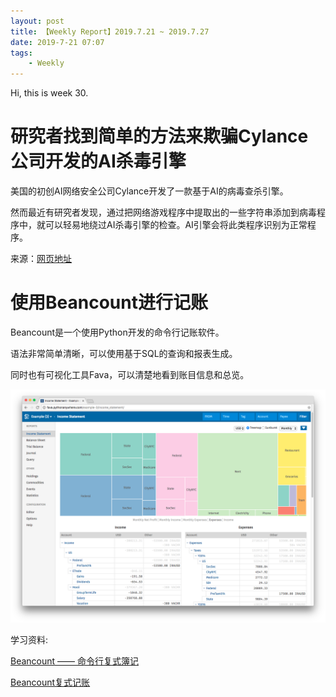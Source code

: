 ```yaml
---
layout: post
title: 【Weekly Report】2019.7.21 ~ 2019.7.27
date: 2019-7-21 07:07
tags:
    - Weekly
---
```


Hi, this is week 30.

# 研究者找到简单的方法来欺骗Cylance公司开发的AI杀毒引擎

美国的初创AI网络安全公司Cylance开发了一款基于AI的病毒查杀引擎。

然而最近有研究者发现，通过把网络游戏程序中提取出的一些字符串添加到病毒程序中，就可以轻易地绕过AI杀毒引擎的检查。AI引擎会将此类程序识别为正常程序。

来源：[网页地址](https://www.vice.com/en_us/article/9kxp83/researchers-easily-trick-cylances-ai-based-antivirus-into-thinking-malware-is-goodware)

# 使用Beancount进行记账

Beancount是一个使用Python开发的命令行记账软件。

语法非常简单清晰，可以使用基于SQL的查询和报表生成。

同时也有可视化工具Fava，可以清楚地看到账目信息和总览。

![fava](https://raw.githubusercontent.com/plusplus7/solutions/master/weekly/2019/miscs/week30/fava.png)

学习资料:

[Beancount —— 命令行复式簿记](https://wzyboy.im/post/1063.html)

[Beancount复式记账](https://www.byvoid.com/zhs/blog/beancount-bookkeeping-1)
